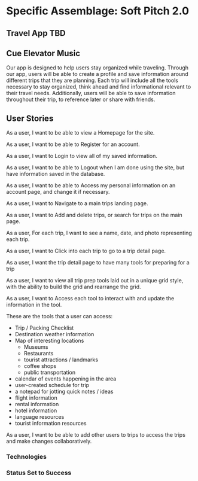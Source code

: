 # Specific Assemblage: Soft Pitch 2.0

## Travel App TBD

## Cue Elevator Music
Our app is designed to help users stay organized while traveling. Through our app, users will be able to create a profile and save information around different trips that they are planning. Each trip will include all the tools necessary to stay organized, think ahead and find informational relevant to their travel needs. Additionally, users will be able to save information throughout their trip, to reference later or share with friends.

## User Stories

As a user, I want to be able to view a Homepage for the site.

As a user, I want to be able to Register for an account.

As a user, I want to Login to view all of my saved information.

As a user, I want to be able to Logout when I am done using the site, but have information saved in the database.

As a user, I want to be able to Access my personal information on an account page, and change it if necessary.

As a user, I want to Navigate to a main trips landing page.

As a user, I want to Add and delete trips, or search for trips on the main page.

As a user, For each trip, I want to see a name, date, and photo representing each trip.

As a user, I want to Click into each trip to go to a trip detail page.

As a user, I want the trip detail page to have many tools for preparing for a trip

As a user, I want to view all trip prep tools laid out in a unique grid style, with the ability to build the grid and rearrange the grid.

As a user, I want to Access each tool to interact with and update the information in the tool.

These are the tools that a user can access:
  - Trip / Packing Checklist
  - Destination weather information
  - Map of interesting locations
    - Museums
    - Restaurants
    - tourist attractions / landmarks
    - coffee shops
    - public transportation
  - calendar of events happening in the area
  - user-created schedule for trip
  - a notepad for jotting quick notes / ideas
  - flight information
  - rental information
  - hotel information
  - language resources
  - tourist information resources

As a user, I want to be able to add other users to trips to access the trips and make changes collaboratively.
### Technologies
### Status Set to Success  